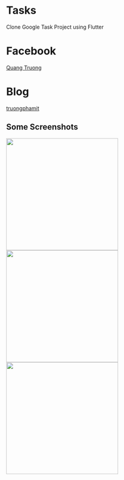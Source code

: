 # Tasks

Clone Google Task Project using Flutter

# Facebook

[Quang Truong](https://www.facebook.com/truongphamit)

# Blog

[truongphamit](https://truongphamit.github.io/)

## Some Screenshots

<img src="https://github.com/truongphamit/Tasks/blob/master/Screenshots/Simulator%20Screen%20Shot%20-%20iPhone%206%20-%202018-11-05%20at%2014.29.16.png" height="300em"/><img src="https://github.com/truongphamit/Tasks/blob/master/Screenshots/Simulator%20Screen%20Shot%20-%20iPhone%206%20-%202018-11-05%20at%2014.29.23.png" height="300em"/><img src="https://github.com/truongphamit/Tasks/blob/master/Screenshots/Simulator%20Screen%20Shot%20-%20iPhone%206%20-%202018-11-05%20at%2014.29.28.png" height="300em"/>
